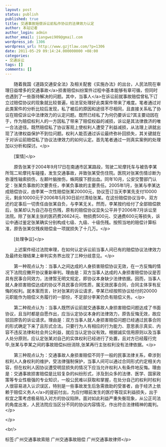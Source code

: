 ```yaml
---
layout: post
status: publish
published: true
title: 交通事故赔偿诉讼前私作协议的法律效力认定
author: 本站记者
author_login: admin
author_email: jiangwei909@gmail.com
wordpress_id: 1306
wordpress_url: http://www.gzjtlaw.com/?p=1306
date: 2011-05-29 09:14:24.000000000 +08:00
categories:
- 交通诉讼
tags: []
comments: []
---
```

<p><p>　　随着我国《道路交通安全法》及相关配套《实施办法》的出台，人民法院在审理日益增多的<a>交通事故<&#47;a>损害赔偿纠纷案件过程中基本能够有章可循，但同时也遇到了一些亟待解决的问题。其中，<a>当事人<&#47;a>在诉讼前就事故赔偿曾私下订立过赔偿协议的现象就比较普遍，给法官处理好此类案件带来了难度。笔者通过对此类案件的分析比较后发现，私了被后的原因和途径不尽相同，且直接关系私了协议在赔偿诉讼中法律效力的认定问题。既然已经私了为何仍要诉讼?其主要动因在于，作为赔偿权利人的一方因私了带来了赔偿权益的减损，诉讼是其法律救济的唯一合法途径。既然赔偿私了协议客观上使权利人遭受了利益减损，从法理上讲就出现了法律权益保护不到位问题。权利人能否通过诉讼最终弥补回损失，其关键就在于对诉讼前赔偿私了协议法律效力的如何认定。首先笔者通过一则真实案例的处理加以分析和探讨。<&#47;p><p>　　[案情]<&#47;p><p>　　原告张某于2004年9月17日在南通市区某路段，驾驶二轮摩托车与被告李某所驾二轮摩托车碰撞，发生交通事故，并致张某受伤住院。医院对张某伤情诊断为弥漫性轴索损伤，左颞叶脑挫伤，蛛网膜下腔出血。同年10月，公安交警部门认定：张某负事故的次要责任，李某负事故的主要责任。2005年1月，张某与李某达成赔偿协议，由李某一次性赔偿张某20000元，协议签订当天李某先支付10000元，剩余10000元于2006年5月30日前付清给张某。在这份赔偿协议当中，双方还约定事后一切责任由张某自负，与李某无关。然而，李某按约给付了全部赔偿款后，张某却认为自己存在伤残，原有的赔偿协议显失公平并于2006年7月诉讼至法院。除了张某主张的医药费26624元、物损费500元、交通费600元等损失，诉讼中通过鉴定张某确实分别构成七级、九级、十级伤残。按照当地的赔偿计算标准，原告张某仅残疾赔偿金一项就损失了十几万。<&#47;p><p>　　[处理争议]<&#47;p><p>　　上述案件经过法院审理，在如何认定诉讼前当事人间已有的赔偿协议法律效力及最终处理结果上审判实务界出现了三种分歧意见。<&#47;p><p>　　第一种观点认为：当事人之间达成的人身损害赔偿协议无效，在一方反悔的情况下法院应撇开协议重新审判。理由是：双方当事人达成的人身损害赔偿协议是否具有民事合同效力，法律暂无明文规定，即协议本身缺少法律依据。因而，当事人就人身损害赔偿达成的协议不具民事合同性质，属无效民事合同，合同主体享有反悔的权利。就本案而言，针对张某的诉讼请求，李某已经按照协议给付的20000元职能作为赔偿义务履行的一部份，不足部分李某仍负有赔偿义务。<&#47;p><p>　　第二种观点认为：当事人既然诉讼前就交通事故人身损害赔偿问题达成了书面协议，且当时都是自愿作出，应当认定协议本身的法律效力，原告反悔无效，故应驳回原告的诉讼请求。理由是：双方当事人就人身损害赔偿问题已经通过民事合同的形式确定下来了且形式合法。只要行为人有相应的行为能力、意思表示真实、内容不违反法律和社会共公利益，就应当认定协议有效。根据诚实信用原则以及当事人处分原则，应认定张某对自己的实体权利已经进行了处置，且对方已经履行完毕,张某与李某之间的事故赔偿纠纷消除,张某再行主张权利没有法律依据。<&#47;p><p>　　第三种观点认为：交通事故人身损害赔偿不同于一般的民事法律关系，牵涉到权利人人身权利的维护，受法律强制保护，当事人间可以通过合同形式约定相关内容，但在权利人因协议遭受明显损失的情况下应当允许权利人有条件地反悔。理由是：交通事故损害赔偿是比较复杂的纠纷形式，涉及到众多的法律、医学、国家政策等专业性极强的专业知识，一般公民难以获取和掌握，在处分自己的权利时权利人很容易进入认识误区，特别是一些事故发生后急需救助的受害者，由于经济上依赖于<a>赔偿义务人<&#47;a>的提前付出，为应付眼前发生的医疗等现实利益损失，出于权宜之策考虑极易陷入对方的协议陷阱。面对如此利益严重失衡现象，从公正司法的角度出发，人民法院应当区分不同的协议内容情况，作出符合法律精神的裁判。<&#47;p><p><&#47;p><br&#47;><p>标签:广州交通事故索赔 广州交通事故赔偿 广州交通事故律师<&#47;p>

